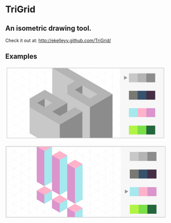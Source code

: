TriGrid
=======

An isometric drawing tool.
-------------------------


Check it out at:
<a href="http://ekelleyv.github.com/TriGrid/">http://ekelleyv.github.com/TriGrid/</a>

Examples
----------

![ed](img/ed.png)


![exclame](img/exclame.png)
